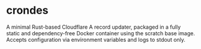 # crondes
A minimal Rust-based Cloudflare A record updater, packaged in a fully static and dependency-free Docker container using the scratch base image. Accepts configuration via environment variables and logs to stdout only.
